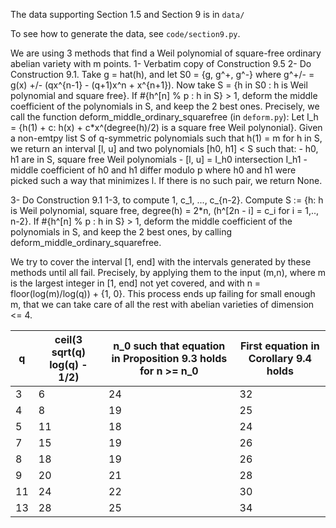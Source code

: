 

The data supporting Section 1.5 and Section 9 is in `data/`

To see how to generate the data, see `code/section9.py`.

We are using 3 methods that find a Weil polynomial of square-free ordinary abelian variety with m points.
1- Verbatim copy of Construction 9.5
2- Do Construction 9.1.
   Take g = hat(h), and let S0 = {g, g^+, g^-} where g^+/- =  g(x) +/- (qx^{n-1} - (q+1)x^n + x^{n+1}).
   Now take S = {h in S0 : h is Weil polynomial and square free}.
   If #{h^[n] % p : h in S} > 1,  deform the middle coefficient of the polynomials in S, and keep the 2 best ones.
   Precisely, we call the function deform_middle_ordinary_squarefree (in `deform.py`):
      Let I_h = {h(1) + c: h(x) + c*x^(degree(h)/2) is a square free Weil polynonial}.
      Given a non-emtpy list S of q-symmetric polynomials such that h(1) = m for h in S,
      we return an interval [l, u] and two polynomials [h0, h1] < S such that:
         - h0, h1 are in S, square free Weil polynomials
         - [l, u] = I_h0 intersection I_h1
         - middle coefficient of h0 and h1 differ modulo p where h0 and h1 were picked such a way that minimizes l.
      If there is no such pair, we return None.

3- Do Construction 9.1 1-3, to compute 1, c_1, ..., c_{n-2}.
    Compute S := {h: h is Weil polynomial, square free, degree(h) = 2*n, (h^[2n - i] = c_i  for i = 1,.., n-2}.
    If #{h^[n] % p : h in S} > 1,  deform the middle coefficient of the polynomials in S, and keep the 2 best ones,
    by calling deform_middle_ordinary_squarefree.

We try to cover the interval [1, end] with the intervals generated by these methods until all fail.
Precisely, by applying them to the input (m,n), where m is the largest integer in [1, end] not yet covered, and with n = floor(log(m)/log(q)) + {1, 0}.
This process ends up failing for small enough m, that we can take care of all the rest with abelian varieties of dimension <= 4.


| q | ceil(3 sqrt(q) log(q) - 1/2) | n_0 such that equation in Proposition 9.3 holds for n >= n_0 | First equation in Corollary 9.4 holds |
| --- | --- |--- | --- |
| 3 | 6 | 24 | 32 |
| 4 | 8 | 19 | 25|
| 5 | 11 | 18 | 24|
| 7 | 15 | 19 | 26|
| 8 | 18 | 19 | 26|
| 9 | 20 | 21 | 28|
| 11 | 24 | 22 | 30|
| 13 | 28 | 25 | 34|
